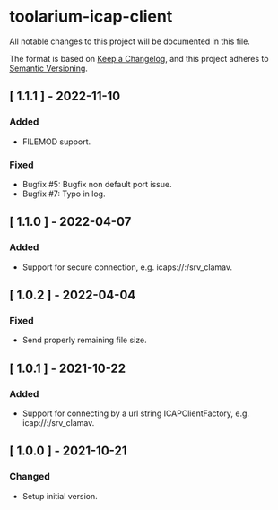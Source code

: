 # toolarium-icap-client

All notable changes to this project will be documented in this file.

The format is based on [Keep a Changelog](https://keepachangelog.com/en/1.0.0/),
and this project adheres to [Semantic Versioning](https://semver.org/spec/v2.0.0.html).

## [ 1.1.1 ] - 2022-11-10
### Added
- FILEMOD support.

### Fixed
- Bugfix #5: Bugfix non default port issue.
- Bugfix #7: Typo in log.

## [ 1.1.0 ] - 2022-04-07
### Added
- Support for secure connection, e.g. icaps://<hostname>:<port>/srv_clamav.

## [ 1.0.2 ] - 2022-04-04
### Fixed
- Send properly remaining file size.

## [ 1.0.1 ] - 2021-10-22
### Added
- Support for connecting by a url string ICAPClientFactory, e.g. icap://<hostname>:<port>/srv_clamav.

## [ 1.0.0 ] - 2021-10-21
### Changed
- Setup initial version.
